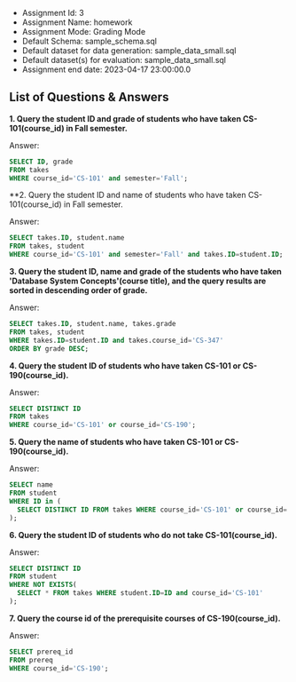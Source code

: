 - Assignment Id: 3
- Assignment Name: homework
- Assignment Mode: Grading Mode
- Default Schema: sample_schema.sql
- Default dataset for data generation:  sample_data_small.sql    
- Default dataset(s) for evaluation:  sample_data_small.sql    
- Assignment end date: 2023-04-17 23:00:00.0
## List of Questions & Answers
**1. Query the student ID and grade of students who have taken CS-101(course_id) in Fall semester.**

Answer:

```sql
SELECT ID, grade
FROM takes
WHERE course_id='CS-101' and semester='Fall';
```

**2. Query the student ID and name of students who have taken CS-101(course_id) in Fall semester.

Answer:

```sql
SELECT takes.ID, student.name
FROM takes, student
WHERE course_id='CS-101' and semester='Fall' and takes.ID=student.ID;
```

**3. Query the student ID, name and grade of the students who have taken 'Database System Concepts'(course title), and the query results are sorted in descending order of grade.**

Answer:

```sql
SELECT takes.ID, student.name, takes.grade
FROM takes, student
WHERE takes.ID=student.ID and takes.course_id='CS-347'
ORDER BY grade DESC;
```

**4. Query the student ID of students who have taken CS-101 or CS-190(course_id).**

Answer:

```sql
SELECT DISTINCT ID
FROM takes
WHERE course_id='CS-101' or course_id='CS-190';
```

**5. Query the name of students who have taken CS-101 or CS-190(course_id).**

Answer:

```sql
SELECT name
FROM student
WHERE ID in (
  SELECT DISTINCT ID FROM takes WHERE course_id='CS-101' or course_id='CS-190'
);
```

**6. Query the student ID of students who do not take CS-101(course_id).**

Answer:

```sql
SELECT DISTINCT ID
FROM student
WHERE NOT EXISTS(
  SELECT * FROM takes WHERE student.ID=ID and course_id='CS-101'
);
```

**7. Query the course id of the prerequisite courses of CS-190(course_id).**

Answer:

```sql
SELECT prereq_id
FROM prereq
WHERE course_id='CS-190';
```
